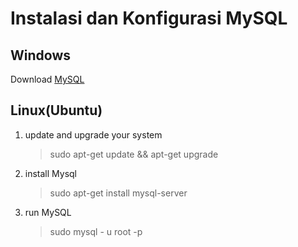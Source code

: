 # Instalasi dan Konfigurasi MySQL
## Windows
Download [MySQL](https://dev.mysql.com/downloads/installer/)

## Linux(Ubuntu)
1. update and upgrade your system

	> sudo apt-get update && apt-get upgrade

2. install Mysql

	> sudo apt-get install mysql-server

3. run MySQL

	> sudo mysql - u root -p
